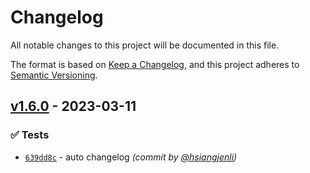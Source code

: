 # Changelog
All notable changes to this project will be documented in this file.

The format is based on [Keep a Changelog](https://keepachangelog.com/en/1.0.0/),
and this project adheres to [Semantic Versioning](https://semver.org/spec/v2.0.0.html).

## [v1.6.0] - 2023-03-11
### :white_check_mark: Tests
- [`639dd8c`](https://github.com/hsiangjenli/test/commit/639dd8c68591d5ecf244f7579ce1788768cea504) - auto changelog *(commit by [@hsiangjenli](https://github.com/hsiangjenli))*


[v1.6.0]: https://github.com/hsiangjenli/test/compare/v.0.0.4...v1.6.0